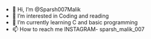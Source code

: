 - 👋 Hi, I’m @Sparsh007Malik
- 👀 I’m interested in Coding and reading
- 🌱 I’m currently learning C and basic programming
- 📫 How to reach me INSTAGRAM- sparsh_malik_007

<!---
Sparsh007Malik/Sparsh007Malik is a ✨ special ✨ repository because its `README.md` (this file) appears on your GitHub profile.
You can click the Preview link to take a look at your changes.
--->

